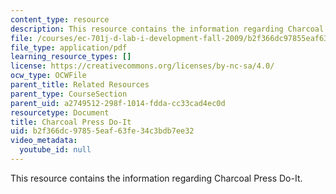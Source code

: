 ```yaml
---
content_type: resource
description: This resource contains the information regarding Charcoal Press Do-It.
file: /courses/ec-701j-d-lab-i-development-fall-2009/b2f366dc97855eaf63fe34c3bdb7ee32_MITEC_701JF09_charpres_doit.pdf
file_type: application/pdf
learning_resource_types: []
license: https://creativecommons.org/licenses/by-nc-sa/4.0/
ocw_type: OCWFile
parent_title: Related Resources
parent_type: CourseSection
parent_uid: a2749512-298f-1014-fdda-cc33cad4ec0d
resourcetype: Document
title: Charcoal Press Do-It
uid: b2f366dc-9785-5eaf-63fe-34c3bdb7ee32
video_metadata:
  youtube_id: null
---
```

This resource contains the information regarding Charcoal Press Do-It.